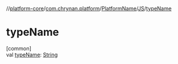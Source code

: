 //[platform-core](../../../../index.md)/[com.chrynan.platform](../../index.md)/[PlatformName](../index.md)/[JS](index.md)/[typeName](type-name.md)

# typeName

[common]\
val [typeName](type-name.md): [String](https://kotlinlang.org/api/latest/jvm/stdlib/kotlin/-string/index.html)
